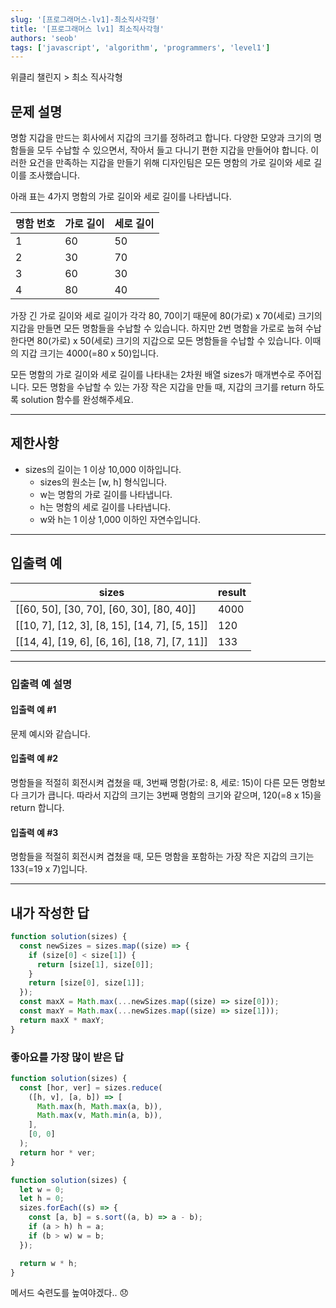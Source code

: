 ```yaml
---
slug: '[프로그래머스-lv1]-최소직사각형'
title: '[프로그래머스 lv1] 최소직사각형'
authors: 'seob'
tags: ['javascript', 'algorithm', 'programmers', 'level1']
---
```


위클리 챌린지 \> 최소 직사각형

## 문제 설명

명함 지갑을 만드는 회사에서 지갑의 크기를 정하려고 합니다. 다양한 모양과 크기의 명함들을 모두 수납할 수 있으면서, 작아서 들고 다니기 편한 지갑을 만들어야 합니다. 이러한 요건을 만족하는 지갑을 만들기 위해 디자인팀은 모든 명함의 가로 길이와 세로 길이를 조사했습니다.

<!--truncate-->

아래 표는 4가지 명함의 가로 길이와 세로 길이를 나타냅니다.

| 명함 번호 | 가로 길이 | 세로 길이 |
| --------- | --------- | --------- |
| 1         | 60        | 50        |
| 2         | 30        | 70        |
| 3         | 60        | 30        |
| 4         | 80        | 40        |

가장 긴 가로 길이와 세로 길이가 각각 80, 70이기 때문에 80(가로) x 70(세로) 크기의 지갑을 만들면 모든 명함들을 수납할 수 있습니다. 하지만 2번 명함을 가로로 눕혀 수납한다면 80(가로) x 50(세로) 크기의 지갑으로 모든 명함들을 수납할 수 있습니다. 이때의 지갑 크기는 4000(=80 x 50)입니다.

모든 명함의 가로 길이와 세로 길이를 나타내는 2차원 배열 sizes가 매개변수로 주어집니다. 모든 명함을 수납할 수 있는 가장 작은 지갑을 만들 때, 지갑의 크기를 return 하도록 solution 함수를 완성해주세요.

---

## 제한사항

- sizes의 길이는 1 이상 10,000 이하입니다.
  - sizes의 원소는 [w, h] 형식입니다.
  - w는 명함의 가로 길이를 나타냅니다.
  - h는 명함의 세로 길이를 나타냅니다.
  - w와 h는 1 이상 1,000 이하인 자연수입니다.

---

## 입출력 예

| sizes                                         | result |
| --------------------------------------------- | ------ |
| [[60, 50], [30, 70], [60, 30], [80, 40]]      | 4000   |
| [[10, 7], [12, 3], [8, 15], [14, 7], [5, 15]] | 120    |
| [[14, 4], [19, 6], [6, 16], [18, 7], [7, 11]] | 133    |

---

### 입출력 예 설명

#### 입출력 예 #1

문제 예시와 같습니다.

#### 입출력 예 #2

명함들을 적절히 회전시켜 겹쳤을 때, 3번째 명함(가로: 8, 세로: 15)이 다른 모든 명함보다 크기가 큽니다. 따라서 지갑의 크기는 3번째 명함의 크기와 같으며, 120(=8 x 15)을 return 합니다.

#### 입출력 예 #3

명함들을 적절히 회전시켜 겹쳤을 때, 모든 명함을 포함하는 가장 작은 지갑의 크기는 133(=19 x 7)입니다.

---

## 내가 작성한 답

```js
function solution(sizes) {
  const newSizes = sizes.map((size) => {
    if (size[0] < size[1]) {
      return [size[1], size[0]];
    }
    return [size[0], size[1]];
  });
  const maxX = Math.max(...newSizes.map((size) => size[0]));
  const maxY = Math.max(...newSizes.map((size) => size[1]));
  return maxX * maxY;
}
```

### 좋아요를 가장 많이 받은 답

```js
function solution(sizes) {
  const [hor, ver] = sizes.reduce(
    ([h, v], [a, b]) => [
      Math.max(h, Math.max(a, b)),
      Math.max(v, Math.min(a, b)),
    ],
    [0, 0]
  );
  return hor * ver;
}
```

```js
function solution(sizes) {
  let w = 0;
  let h = 0;
  sizes.forEach((s) => {
    const [a, b] = s.sort((a, b) => a - b);
    if (a > h) h = a;
    if (b > w) w = b;
  });

  return w * h;
}
```

메서드 숙련도를 높여야겠다.. 😞
